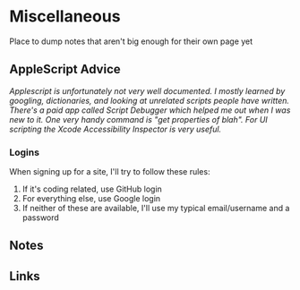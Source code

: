 # Miscellaneous

Place to dump notes that aren't big enough for their own page yet

## AppleScript Advice

_Applescript is unfortunately not very well documented. I mostly learned by googling, dictionaries, and looking at unrelated scripts people have written. There's a paid app called Script Debugger which helped me out when I was new to it. One very handy command is "get properties of blah". For UI scripting the Xcode Accessibility Inspector is very useful._

### Logins

When signing up for a site, I'll try to follow these rules:

1. If it's coding related, use GitHub login
2. For everything else, use Google login
3. If neither of these are available, I'll use my typical email/username and a password

## Notes

## Links
